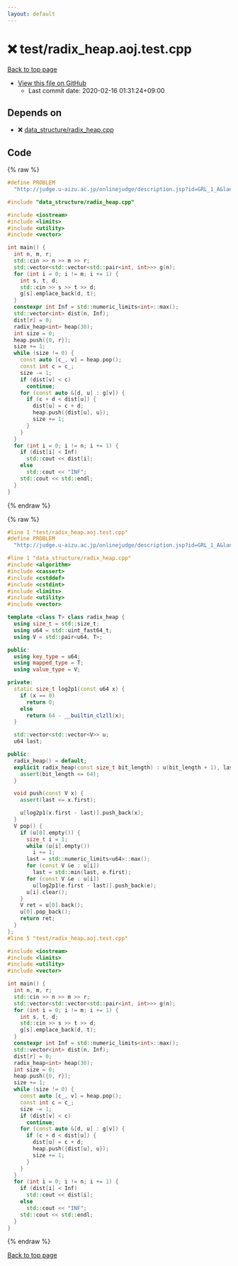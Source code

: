 ```yaml
---
layout: default
---
```


<!-- mathjax config similar to math.stackexchange -->
<script type="text/javascript" async
  src="https://cdnjs.cloudflare.com/ajax/libs/mathjax/2.7.5/MathJax.js?config=TeX-MML-AM_CHTML">
</script>
<script type="text/x-mathjax-config">
  MathJax.Hub.Config({
    TeX: { equationNumbers: { autoNumber: "AMS" }},
    tex2jax: {
      inlineMath: [ ['$','$'] ],
      processEscapes: true
    },
    "HTML-CSS": { matchFontHeight: false },
    displayAlign: "left",
    displayIndent: "2em"
  });
</script>

<script type="text/javascript" src="https://cdnjs.cloudflare.com/ajax/libs/jquery/3.4.1/jquery.min.js"></script>
<script src="https://cdn.jsdelivr.net/npm/jquery-balloon-js@1.1.2/jquery.balloon.min.js" integrity="sha256-ZEYs9VrgAeNuPvs15E39OsyOJaIkXEEt10fzxJ20+2I=" crossorigin="anonymous"></script>
<script type="text/javascript" src="../../assets/js/copy-button.js"></script>
<link rel="stylesheet" href="../../assets/css/copy-button.css" />


# :x: test/radix_heap.aoj.test.cpp

<a href="../../index.html">Back to top page</a>

* <a href="{{ site.github.repository_url }}/blob/master/test/radix_heap.aoj.test.cpp">View this file on GitHub</a>
    - Last commit date: 2020-02-16 01:31:24+09:00




## Depends on

* :x: <a href="../../library/data_structure/radix_heap.cpp.html">data_structure/radix_heap.cpp</a>


## Code

<a id="unbundled"></a>
{% raw %}
```cpp
#define PROBLEM                                                                \
  "http://judge.u-aizu.ac.jp/onlinejudge/description.jsp?id=GRL_1_A&lang=ja"

#include "data_structure/radix_heap.cpp"

#include <iostream>
#include <limits>
#include <utility>
#include <vector>

int main() {
  int n, m, r;
  std::cin >> n >> m >> r;
  std::vector<std::vector<std::pair<int, int>>> g(n);
  for (int i = 0; i != m; i += 1) {
    int s, t, d;
    std::cin >> s >> t >> d;
    g[s].emplace_back(d, t);
  }
  constexpr int Inf = std::numeric_limits<int>::max();
  std::vector<int> dist(n, Inf);
  dist[r] = 0;
  radix_heap<int> heap(30);
  int size = 0;
  heap.push({0, r});
  size += 1;
  while (size != 0) {
    const auto [c_, v] = heap.pop();
    const int c = c_;
    size -= 1;
    if (dist[v] < c)
      continue;
    for (const auto &[d, u] : g[v]) {
      if (c + d < dist[u]) {
        dist[u] = c + d;
        heap.push({dist[u], u});
        size += 1;
      }
    }
  }
  for (int i = 0; i != n; i += 1) {
    if (dist[i] < Inf)
      std::cout << dist[i];
    else
      std::cout << "INF";
    std::cout << std::endl;
  }
}
```
{% endraw %}

<a id="bundled"></a>
{% raw %}
```cpp
#line 1 "test/radix_heap.aoj.test.cpp"
#define PROBLEM                                                                \
  "http://judge.u-aizu.ac.jp/onlinejudge/description.jsp?id=GRL_1_A&lang=ja"

#line 1 "data_structure/radix_heap.cpp"
#include <algorithm>
#include <cassert>
#include <cstddef>
#include <cstdint>
#include <limits>
#include <utility>
#include <vector>

template <class T> class radix_heap {
  using size_t = std::size_t;
  using u64 = std::uint_fast64_t;
  using V = std::pair<u64, T>;

public:
  using key_type = u64;
  using mapped_type = T;
  using value_type = V;

private:
  static size_t log2p1(const u64 x) {
    if (x == 0)
      return 0;
    else
      return 64 - __builtin_clzll(x);
  }

  std::vector<std::vector<V>> u;
  u64 last;

public:
  radix_heap() = default;
  explicit radix_heap(const size_t bit_length) : u(bit_length + 1), last(0) {
    assert(bit_length <= 64);
  }

  void push(const V x) {
    assert(last <= x.first);

    u[log2p1(x.first - last)].push_back(x);
  }
  V pop() {
    if (u[0].empty()) {
      size_t i = 1;
      while (u[i].empty())
        i += 1;
      last = std::numeric_limits<u64>::max();
      for (const V &e : u[i])
        last = std::min(last, e.first);
      for (const V &e : u[i])
        u[log2p1(e.first - last)].push_back(e);
      u[i].clear();
    }
    V ret = u[0].back();
    u[0].pop_back();
    return ret;
  }
};
#line 5 "test/radix_heap.aoj.test.cpp"

#include <iostream>
#include <limits>
#include <utility>
#include <vector>

int main() {
  int n, m, r;
  std::cin >> n >> m >> r;
  std::vector<std::vector<std::pair<int, int>>> g(n);
  for (int i = 0; i != m; i += 1) {
    int s, t, d;
    std::cin >> s >> t >> d;
    g[s].emplace_back(d, t);
  }
  constexpr int Inf = std::numeric_limits<int>::max();
  std::vector<int> dist(n, Inf);
  dist[r] = 0;
  radix_heap<int> heap(30);
  int size = 0;
  heap.push({0, r});
  size += 1;
  while (size != 0) {
    const auto [c_, v] = heap.pop();
    const int c = c_;
    size -= 1;
    if (dist[v] < c)
      continue;
    for (const auto &[d, u] : g[v]) {
      if (c + d < dist[u]) {
        dist[u] = c + d;
        heap.push({dist[u], u});
        size += 1;
      }
    }
  }
  for (int i = 0; i != n; i += 1) {
    if (dist[i] < Inf)
      std::cout << dist[i];
    else
      std::cout << "INF";
    std::cout << std::endl;
  }
}

```
{% endraw %}

<a href="../../index.html">Back to top page</a>

